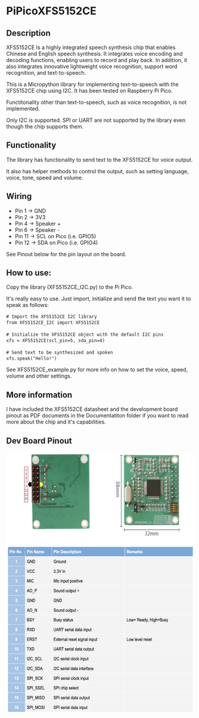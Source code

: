 # PiPicoXFS5152CE
## Description
XFS5152CE Is a highly integrated speech synthesis chip that enables Chinese and English speech synthesis. It integrates voice encoding and decoding functions, enabling users to record and play back. In addition, it also integrates innovative lightweight voice recognition, support word recognition, and text-to-speech.

This is a Micropython library for implementing text-to-speech with the XFS5152CE chip using I2C. It has been tested on Raspberry Pi Pico.

Functitonality other than text-to-speech, such as voice recognition, is not implemented.

Only I2C is supported. SPI or UART are not supported by the library even though the chip supports them.

## Functionality
The library has functionality to send text to the XFS5152CE for voice output.

It also has helper methods to control the output, such as setting language, voice, tone, speed and volume.


## Wiring
* Pin 1 -> GND
* Pin 2 -> 3V3
* Pin 4 -> Speaker +
* Pin 6 -> Speaker -
* Pin 11 -> SCL on Pico (i.e. GPIO5)
* Pin 12 -> SDA on Pico (i.e. GPIO4)

See Pinout below for the pin layout on the board.

## How to use:
Copy the library (XFS5152CE_I2C.py) to the Pi Pico.

It's really easy to use. Just import, initialize and send the text you want it to speak as follows:
```
# Import the XFS5152CE I2C library
from XFS5152CE_I2C import XFS5152CE

# Initialize the XFS5152CE object with the default I2C pins
xfs = XFS5152CE(scl_pin=5, sda_pin=4)

# Send text to be synthesized and spoken
xfs.speak("Hello!")
```

See XFS5152CE_example.py for more info on how to set the voice, speed, volume and other settings.

## More information
I have included the XFS5152CE datasheet and the development board pinout as PDF documents in the Documentatiton folder if you want to read more about the chip and it's capabilities.

## Dev Board Pinout
<img src="Documentation/XFS5152CE_Module_Pinout.png" alt="XFS5152CE Development Board Pinout" height="700"/>
 
